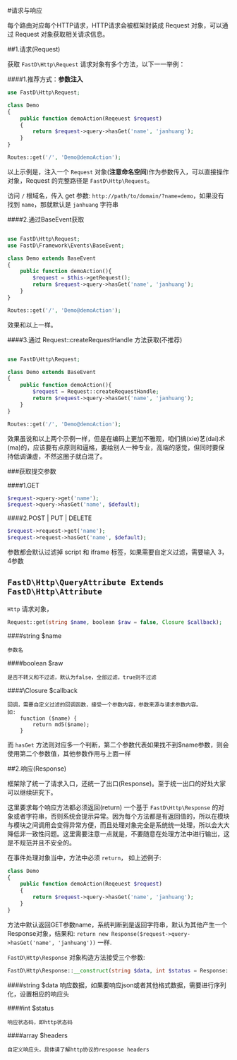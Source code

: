 #请求与响应

每个路由对应每个HTTP请求，HTTP请求会被框架封装成 Request 对象，可以通过 Request 对象获取相关请求信息。

##1.请求(Request)

获取 `FastD\Http\Request` 请求对象有多个方法，以下一一举例：

####1.推荐方式：**参数注入**

```php
use FastD\Http\Request;

class Demo
{
    public function demoAction(Reqeuest $request)
    {
        return $request->query->hasGet('name', 'janhuang');
    }
}

Routes::get('/', 'Demo@demoAction');
```

以上示例是，注入一个 `Request` 对象(**注意命名空间**)作为参数传入，可以直接操作对象，Request 的完整路径是 `FastD\Http\Request`。

访问 `/` 根域名，传入 get 参数: `http://path/to/domain/?name=demo`，如果没有找到 `name`，那就默认是 `janhuang` 字符串


####2.通过BaseEvent获取

```php

use FastD\Http\Request;
use FastD\Framework\Events\BaseEvent;

class Demo extends BaseEvent
{
    public function demoAction(){
        $request = $this->getRequest();
        return $request->query->hasGet('name', 'janhuang');
    }
}

Routes::get('/', 'Demo@demoAction');

```

效果和以上一样。

####3.通过 Request::createRequestHandle 方法获取(不推荐)

```php

use FastD\Http\Request;

class Demo extends BaseEvent
{
    public function demoAction(){
        $request = Request::createRequestHandle;
        return $request->query->hasGet('name', 'janhuang');
    }
}

Routes::get('/', 'Demo@demoAction');

```

效果虽说和以上两个示例一样，但是在编码上更加不雅观，咱们搞(xie)艺(dai)术(ma)的，应该要有点原则和逼格，要给别人一种专业，高端的感觉，但同时要保持低调谦虚，不然这圈子就白混了。

###获取提交参数

####1.GET

```php
$request->query->get('name');
$request->query->hasGet('name', $default);
```

####2.POST | PUT | DELETE

```php
$request->request->get('name');
$request->request->hasGet('name', $default);
```

参数都会默认过滤掉 script 和 iframe 标签，如果需要自定义过滤，需要输入 3，4参数

## `FastD\Http\QueryAttribute Extends FastD\Http\Attribute` 

`Http` 请求对象，

```php
Request::get(string $name, boolean $raw = false, Closure $callback);
```

####string $name

    参数名
    
####boolean $raw
    
    是否不转义和不过滤，默认为false，全部过滤，true则不过滤
    
####\Closure $callback

    回调，需要自定义过滤的回调函数，接受一个参数内容，参数来源与请求参数内容。
    如:
        function ($name) {
            return md5($name);
        }

而 `hasGet` 方法则对应多一个判断，第二个参数代表如果找不到$name参数，则会使用第二个参数值，其他参数作用与上面一样



##2.响应(Response)

框架除了统一了请求入口，还统一了出口(Response)。至于统一出口的好处大家可以继续研究下。

这里要求每个响应方法都必须返回(return) 一个基于 `FastD\Http\Response` 的对象或者字符串，否则系统会提示异常。因为每个方法都是有返回值的，所以在模块与模块之间调用会变得异常方便，而且处理对象完全是系统统一处理，所以会大大降低非一致性问题。这里需要注意一点就是，不要随意在处理方法中进行输出，这是不规范并且不安全的。

在事件处理对象当中，方法中必须 `return`， 如上述例子:

```php
class Demo
{
    public function demoAction(Reqeuest $request)
    {
        return $request->query->hasGet('name', 'janhuang');
    }
}
```

方法中默认返回GET参数name，系统判断到是返回字符串，默认为其他产生一个Response对象，结果和: `return new Response($request->query->hasGet('name', 'janhuang'))` 一样.

`FastD\Http\Response` 对象构造方法接受三个参数:

```php
FastD\Http\Response::__construct(string $data, int $status = Response::HTTP_OK, array $headers = []);
```

####string $data
    响应数据，如果要响应json或者其他格式数据，需要进行序列化，设置相应的响应头
    
####int $status

    响应状态码，即http状态码
    
####array $headers
    
    自定义响应头，具体请了解http协议的response headers